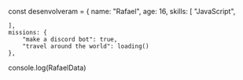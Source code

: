 const desenvolveram = {
    name: "Rafael",
    age: 16,
    skills: [
        "JavaScript",

    ],
    missions: {
        "make a discord bot": true,
        "travel around the world": loading()
    },

console.log(RafaelData)

